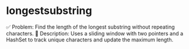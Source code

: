 # longestsubstring
✅ Problem: Find the length of the longest substring without repeating characters.  📌 Description: Uses a sliding window with two pointers and a HashSet to track unique characters and update the maximum length.
